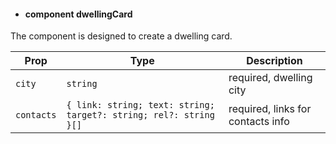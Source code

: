 - #### component dwellingCard

The component is designed to create a dwelling card.

| Prop | Type | Description |
| --- | --- | --- |
| `city` | `string` | required, dwelling city |
| `contacts` | `{ link: string; text: string; target?: string; rel?: string }[]` | required, links for contacts info |
